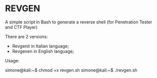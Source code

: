 # REVGEN
A simple script in Bash to generate a reverse shell (for Penetration Tester and CTF Player) 

There are 2 versions:

- Revgenit in Italian language;
- Revgenen in English language;

Usage:

simone@kali:~$ chmod +x revgen.sh
simone@kali:~$ ./revgen.sh
